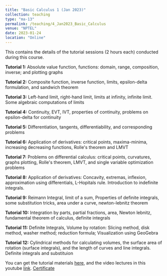 ```yaml
---
title: "Basic Calculus 1 (Jan 2023)"
collection: teaching
type: "ma-13"
permalink: /teaching/4_Jan2023_Basic_Calculus
venue: "NPTEL"
date: 2023-01-24
location: "Online"
---
```


This contains the details of the tutorial sessions (2 hours each) conducted during this course. 

**Tutorial 1:** Absolute value function, functions: domain, range, composition, inverse; and plotting graphs	

**Tutorial 2:** Composite function, inverse function, limits, epsilon-delta formulation, and sandwich theorem

**Tutorial 3:** Left-hand limit, right-hand limit, limits at infinity, infinite limit. Some algebraic computations of limits

**Tutorial 4:** Continuity,  EVT, IVT, properties of continuity, problems on epsilon-delta for continuity

**Tutorial 5:** Differentiation, tangents, differentiability, and corresponding problems

**Tutorial 6:** Application of derivatives: critical points, maxima-minima, increasing decreasing functions, Rolle's theorem and LMVT

**Tutorial 7:** Problems on differential calculus: critical points, curvatures, graphs plotting, Rolle's theorem, LMVT, and single variable optimization problems

**Tutorial 8:** Application of derivatives: Concavity, extremas, inflexion, approximation using differentials, L-Hopitals rule. Introduction to indefinite integrals.

**Tutorial 9:** Reimann Integral, limit of a sum, Properties of definite integrals, some substitution tricks, area under a curve, newton-lebnitz theorem

**Tutorial 10:** Integration by parts, partial fractions, area, Newton lebnitz, fundamental theorem of calculus, definite integrals

**Tutorial 11:** Definite Integrals, Volume by rotation: Slicing method, disk method, washer method; reduction formula; Visualization using GeoGebra

**Tutorial 12:** Cylindrical methods for calculating volumes, the surface area of rotation (surface integrals), and the length of curves and line integrals. Definite integrals and substituion

You can get the tutorial materials [here](https://drive.google.com/drive/folders/1r3AmCIAoxzCQqDC1JTSy261bYZpVyvsi?usp=sharing), and the video lectures in this youtube [link](https://www.youtube.com/playlist?list=PLcNLn_ApooUywXl-IAZVRsbzz6ICQRtvM). [Certificate](https://drive.google.com/file/d/1MFpy8FI8obpkBCGAhoHYzW0RGzJ_RrqZ/view?usp=sharing)
